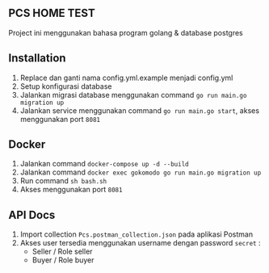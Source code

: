 ## PCS HOME TEST

Project ini menggunakan bahasa program golang & database postgres

## Installation

1. Replace dan ganti nama config.yml.example menjadi config.yml
2. Setup konfigurasi database
3. Jalankan migrasi database menggunakan command `go run main.go migration up`
4. Jalankan service menggunakan command `go run main.go start`, akses menggunakan port `8081`

## Docker

1. Jalankan command `docker-compose up -d --build`
2. Jalankan command `docker exec gokomodo go run main.go migration up`
3. Run command `sh bash.sh`
3. Akses menggunakan port `8081`

## API Docs

1. Import collection `Pcs.postman_collection.json` pada aplikasi Postman
2. Akses user tersedia menggunakan username dengan password `secret` :
    - Seller / Role seller
    - Buyer / Role buyer
